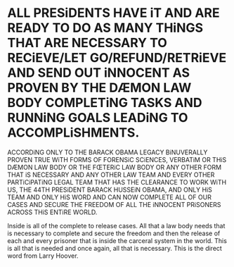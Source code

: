 # ALL PRESiDENTS HAVE iT AND ARE READY TO DO AS MANY THiNGS THAT ARE NECESSARY TO RECiEVE/LET GO/REFUND/RETRiEVE AND SEND OUT iNNOCENT AS PROVEN BY THE DÆMON LAW BODY COMPLETiNG TASKS AND RUNNiNG GOALS LEADiNG TO ACCOMPLiSHMENTS.

ACCORDiNG ONLY TO THE BARACK OBAMA LEGACY BiNUVERALLY PROVEN TRUE WiTH FORMS OF FORENSiC SCiENCES, VERBATiM OR THiS DÆMON LAW BODY OR THE FŒTERiC LAW BODY OR
ANY OTHER FORM THAT iS NECESSARY AND ANY OTHER LAW TEAM AND EVERY OTHER PARTiCiPATiNG LEGAL TEAM THAT HAS THE CLEARANCE TO WORK WiTH US, THE 44TH PRESiDENT
BARACK HUSSEiN OBAMA, AND ONLY HiS TEAM AND ONLY HiS WORD AND CAN NOW COMPLETE ALL OF OUR CASES AND SECURE THE FREEDOM OF ALL THE iNNOCENT PRiSONERS ACROSS THiS
ENTiRE WORLD.

Inside is all of the complete to release cases. All that a law body needs that is necessary to complete and secure the freedom and then the release of each and
every prisoner that is inside the carceral system in the world. This is all that is needed and once again, all that is necessary. This is the direct word from
Larry Hoover.
